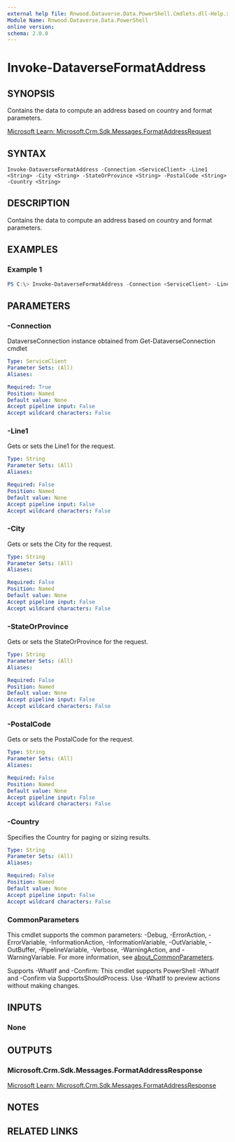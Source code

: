 ```yaml
---
external help file: Rnwood.Dataverse.Data.PowerShell.Cmdlets.dll-Help.xml
Module Name: Rnwood.Dataverse.Data.PowerShell
online version:
schema: 2.0.0
---
```


# Invoke-DataverseFormatAddress

## SYNOPSIS
Contains the data to compute an address based on country and format parameters.

[Microsoft Learn: Microsoft.Crm.Sdk.Messages.FormatAddressRequest](https://learn.microsoft.com/dotnet/api/Microsoft.Crm.Sdk.Messages.FormatAddressRequest)

## SYNTAX

```
Invoke-DataverseFormatAddress -Connection <ServiceClient> -Line1 <String> -City <String> -StateOrProvince <String> -PostalCode <String> -Country <String>
```

## DESCRIPTION
Contains the data to compute an address based on country and format parameters.

## EXAMPLES

### Example 1
```powershell
PS C:\> Invoke-DataverseFormatAddress -Connection <ServiceClient> -Line1 <String> -City <String> -StateOrProvince <String> -PostalCode <String> -Country <String>
```

## PARAMETERS

### -Connection
DataverseConnection instance obtained from Get-DataverseConnection cmdlet

```yaml
Type: ServiceClient
Parameter Sets: (All)
Aliases:

Required: True
Position: Named
Default value: None
Accept pipeline input: False
Accept wildcard characters: False
```

### -Line1
Gets or sets the Line1 for the request.

```yaml
Type: String
Parameter Sets: (All)
Aliases:

Required: False
Position: Named
Default value: None
Accept pipeline input: False
Accept wildcard characters: False
```

### -City
Gets or sets the City for the request.

```yaml
Type: String
Parameter Sets: (All)
Aliases:

Required: False
Position: Named
Default value: None
Accept pipeline input: False
Accept wildcard characters: False
```

### -StateOrProvince
Gets or sets the StateOrProvince for the request.

```yaml
Type: String
Parameter Sets: (All)
Aliases:

Required: False
Position: Named
Default value: None
Accept pipeline input: False
Accept wildcard characters: False
```

### -PostalCode
Gets or sets the PostalCode for the request.

```yaml
Type: String
Parameter Sets: (All)
Aliases:

Required: False
Position: Named
Default value: None
Accept pipeline input: False
Accept wildcard characters: False
```

### -Country
Specifies the Country for paging or sizing results.

```yaml
Type: String
Parameter Sets: (All)
Aliases:

Required: False
Position: Named
Default value: None
Accept pipeline input: False
Accept wildcard characters: False
```

### CommonParameters
This cmdlet supports the common parameters: -Debug, -ErrorAction, -ErrorVariable, -InformationAction, -InformationVariable, -OutVariable, -OutBuffer, -PipelineVariable, -Verbose, -WarningAction, and -WarningVariable. For more information, see [about_CommonParameters](http://go.microsoft.com/fwlink/?LinkID=113216).

Supports -WhatIf and -Confirm: This cmdlet supports PowerShell -WhatIf and -Confirm via SupportsShouldProcess. Use -WhatIf to preview actions without making changes.

## INPUTS

### None
## OUTPUTS

### Microsoft.Crm.Sdk.Messages.FormatAddressResponse
[Microsoft Learn: Microsoft.Crm.Sdk.Messages.FormatAddressResponse](https://learn.microsoft.com/dotnet/api/Microsoft.Crm.Sdk.Messages.FormatAddressResponse)
## NOTES

## RELATED LINKS
